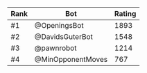 Rank|Bot|Rating
---|---|---
#1|@OpeningsBot|1893
#2|@DavidsGuterBot|1548
#3|@pawnrobot|1214
#4|@MinOpponentMoves|767
